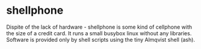 # shellphone
Dispite of the lack of hardware - shellphone is some kind of cellphone with the size of a credit card. It runs a small busybox linux without any libraries. Software is provided only by shell scripts using the tiny Almqvist shell (ash).
